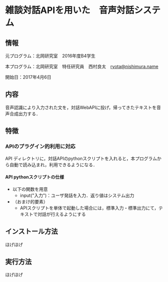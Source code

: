 # 雑談対話APIを用いた　音声対話システム
## 情報
元プログラム：北岡研究室　2016年度B4学生

本プログラム：北岡研究室　特任研究員　西村良太　ryota@nishimura.name

開始日：2017年4月6日

## 内容
音声認識により入力された文を，対話WebAPIに投げ，帰ってきたテキストを音声合成出力する．

## 特徴
### APIのプラグイン的利用に対応
API ディレクトリに，対話APIのpythonスクリプトを入れると，本プログラムから自動で読み込まれ，利用できるようになる．

#### API pythonスクリプトの仕様
- 以下の関数を用意
    - input("入力")：ユーザ発話を入力．返り値はシステム出力
- （おまけ的要素）
    - APIスクリプトを単体で起動した場合には，標準入力・標準出力にて，テキストで対話が行えるようにする

## インストール方法
ほげほげ

## 実行方法
ほげほげ

